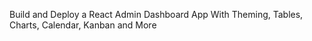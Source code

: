 Build and Deploy a React Admin Dashboard App With Theming, Tables, Charts, Calendar, Kanban and More
